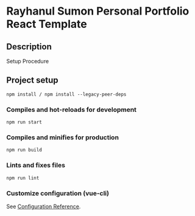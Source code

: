 # Rayhanul Sumon Personal Portfolio React Template

## Description

Setup Procedure 
 
## Project setup

```
npm install / npm install --legacy-peer-deps 
``` 

### Compiles and hot-reloads for development

```
npm run start
```

### Compiles and minifies for production

``` 
npm run build 
```

### Lints and fixes files

```
npm run lint
```

### Customize configuration (vue-cli)

See [Configuration Reference](https://cli.vuejs.org/config/).
